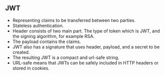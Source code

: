 ## JWT

* Representing claims to be transferred between two parties.
* Stateless authentication.
* Header consists of two main part. The type of token which is JWT, and the signing algorithm, for example RSA.
* The payload contains the claims.
* JWT also has a signature that uses header, payload, and a secret to be created.
* The resulting JWT is a compact and url-safe string.
* URL-safe means that JWTs can be safely included in HTTP headers or stored in cookies.
